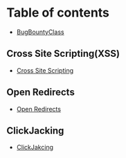 # Table of contents

* [BugBountyClass](README.md)

## Cross Site Scripting(XSS)

* [Cross Site Scripting](XSS/xss.md)

## Open Redirects
* [Open Redirects](OpenRedirects/Open_Redirects.md)

## ClickJacking
* [ClickJakcing](ClickJacking/ClickJacking.md)

